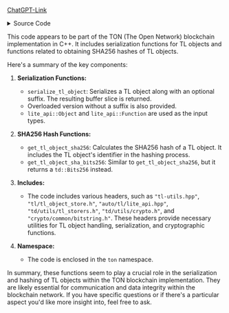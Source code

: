 [ChatGPT-Link](https://chat.openai.com/c/4ae56ec9-873d-4cee-aac5-937485d68db2)
<details>
  <summary>
    Source Code
  </summary>

  ```cpp

#include "tl-utils.hpp"
#include "tl/tl_object_store.h"
#include "auto/tl/lite_api.hpp"
#include "td/utils/tl_storers.h"
#include "td/utils/crypto.h"
#include "crypto/common/bitstring.h"

namespace ton {

td::BufferSlice serialize_tl_object(const lite_api::Object *T, bool boxed, td::BufferSlice &&suffix) {
  td::TlStorerCalcLength X;
  T->store(X);
  auto l = X.get_length() + (boxed ? 4 : 0);
  auto len = l + suffix.size();

  td::BufferSlice B(len);
  td::TlStorerUnsafe Y(B.as_slice().ubegin());
  if (boxed) {
    Y.store_binary(T->get_id());
  }
  T->store(Y);

  auto S = B.as_slice();
  S.remove_prefix(l);
  S.copy_from(suffix.as_slice());
  suffix.clear();

  return B;
}

td::BufferSlice serialize_tl_object(const lite_api::Object *T, bool boxed) {
  td::TlStorerCalcLength X;
  T->store(X);
  auto l = X.get_length() + (boxed ? 4 : 0);
  auto len = l;

  td::BufferSlice B(len);
  td::TlStorerUnsafe Y(B.as_slice().ubegin());
  if (boxed) {
    Y.store_binary(T->get_id());
  }
  T->store(Y);

  return B;
}

td::BufferSlice serialize_tl_object(const lite_api::Function *T, bool boxed) {
  CHECK(boxed);
  td::TlStorerCalcLength X;
  T->store(X);
  auto l = X.get_length();
  auto len = l;

  td::BufferSlice B(len);
  td::TlStorerUnsafe Y(B.as_slice().ubegin());

  T->store(Y);

  return B;
}

td::BufferSlice serialize_tl_object(const lite_api::Function *T, bool boxed, td::BufferSlice &&suffix) {
  CHECK(boxed);
  td::TlStorerCalcLength X;
  T->store(X);
  auto l = X.get_length();
  auto len = l + suffix.size();

  td::BufferSlice B(len);
  td::TlStorerUnsafe Y(B.as_slice().ubegin());

  T->store(Y);

  auto S = B.as_slice();
  S.remove_prefix(l);
  S.copy_from(suffix.as_slice());
  suffix.clear();

  return B;
}

td::UInt256 get_tl_object_sha256(const lite_api::Object *T) {
  td::TlStorerCalcLength X;
  T->store(X);
  auto len = X.get_length() + 4;

  td::BufferSlice B(len);
  td::TlStorerUnsafe Y(B.as_slice().ubegin());
  Y.store_binary(T->get_id());
  T->store(Y);

  td::UInt256 id256;
  td::sha256(B.as_slice(), id256.as_slice());

  return id256;
}

td::Bits256 get_tl_object_sha_bits256(const lite_api::Object *T) {
  td::TlStorerCalcLength X;
  T->store(X);
  auto len = X.get_length() + 4;

  td::BufferSlice B(len);
  td::TlStorerUnsafe Y(B.as_slice().ubegin());
  Y.store_binary(T->get_id());
  T->store(Y);

  td::Bits256 id256;
  td::sha256(B.as_slice(), id256.as_slice());

  return id256;
}

}  // namespace ton


```
</details>


This code appears to be part of the TON (The Open Network) blockchain implementation in C++. It includes serialization functions for TL objects and functions related to obtaining SHA256 hashes of TL objects.

Here's a summary of the key components:

1. **Serialization Functions:**
   - `serialize_tl_object`: Serializes a TL object along with an optional suffix. The resulting buffer slice is returned.
   - Overloaded version without a suffix is also provided.
   - `lite_api::Object` and `lite_api::Function` are used as the input types.

2. **SHA256 Hash Functions:**
   - `get_tl_object_sha256`: Calculates the SHA256 hash of a TL object. It includes the TL object's identifier in the hashing process.
   - `get_tl_object_sha_bits256`: Similar to `get_tl_object_sha256`, but it returns a `td::Bits256` instead.

3. **Includes:**
   - The code includes various headers, such as `"tl-utils.hpp"`, `"tl/tl_object_store.h"`, `"auto/tl/lite_api.hpp"`, `"td/utils/tl_storers.h"`, `"td/utils/crypto.h"`, and `"crypto/common/bitstring.h"`. These headers provide necessary utilities for TL object handling, serialization, and cryptographic functions.

4. **Namespace:**
   - The code is enclosed in the `ton` namespace.

In summary, these functions seem to play a crucial role in the serialization and hashing of TL objects within the TON blockchain implementation. They are likely essential for communication and data integrity within the blockchain network. If you have specific questions or if there's a particular aspect you'd like more insight into, feel free to ask.

